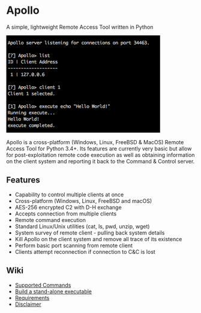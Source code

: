 # Apollo
A simple, lightweight Remote Access Tool written in Python

![Alt text](/screenshot.png)

Apollo is a cross-platform (Windows, Linux, FreeBSD & MacOS) Remote Access Tool for Python 3.4+. Its features are currently very basic but allow for post-exploitation remote code execution as well as obtaining information on the client system and reporting it back to the Command & Control server.

## Features
 * Capability to control multiple clients at once
 * Cross-platform (Windows, Linux, FreeBSD and macOS)
 * AES-256 encrypted C2 with D-H exchange
 * Accepts connection from multiple clients
 * Remote command execution
 * Standard Linux/Unix utilities (cat, ls, pwd, unzip, wget)
 * System survey of remote client - pulling back system details
 * Kill Apollo on the client system and remove all trace of its existence
 * Perform basic port scanning from remote client
 * Clients attempt reconnection if connection to C&C is lost

## Wiki
* [Supported Commands](https://github.com/apacketofsweets/Apollo/wiki/Commands)
* [Build a stand-alone executable](https://github.com/apacketofsweets/Apollo/wiki/Build-a-stand-alone-executable)
* [Requirements](https://github.com/apacketofsweets/Apollo/wiki/Requirements)
* [Disclaimer](https://github.com/apacketofsweets/Apollo/wiki/Disclaimer)
